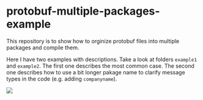 # protobuf-multiple-packages-example
This repository is to show how to orginize protobuf files into multiple packages and compile them.

Here I have two examples with descriptions. Take a look at folders `example1` and `example2`.
The first one describes the most common case.
The second one describes how to use a bit longer pakage name to clarify message types in the code (e.g. adding `companyname`). 

![](https://github.com/r3code/protobuf-multiple-packages-example/workflows/Protobuff-Compile-Test/badge.svg)
